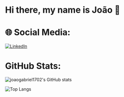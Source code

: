 # Hi there, my name is João 👋

# 

# 🌐 Social Media:
[![LinkedIn](https://img.shields.io/badge/LinkedIn-%230077B5.svg?logo=linkedin&logoColor=white)](https://linkedin.com/in/joao-gabriel-cruzs-soares)

# GitHub Stats:
![joaogabriel1702's GitHub stats](https://github-readme-stats.vercel.app/api?username=joaogabriel1702&theme=material-palenight&show_icons=true)

![Top Langs](https://github-readme-stats.vercel.app/api/top-langs/?username=joaogabriel1702&layout=compact)
